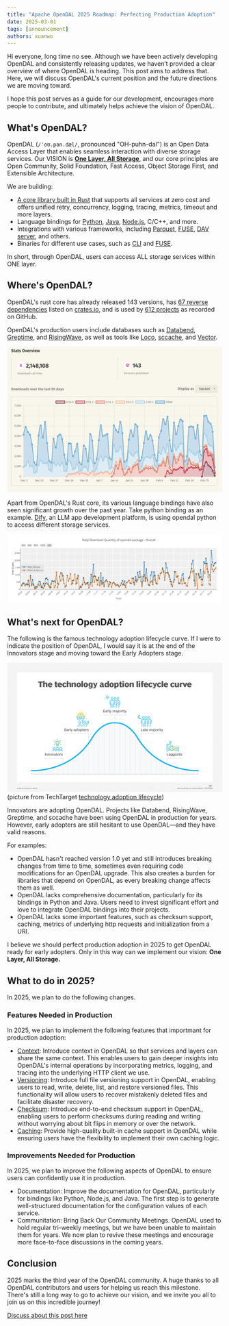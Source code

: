 ```yaml
---
title: "Apache OpenDAL 2025 Roadmap: Perfecting Production Adoption"
date: 2025-03-01
tags: [announcement]
authors: xuanwo
---
```


Hi everyone, long time no see. Although we have been actively developing OpenDAL and consistently releasing updates, we haven’t provided a clear overview of where OpenDAL is heading. This post aims to address that. Here, we will discuss OpenDAL's current position and the future directions we are moving toward.

I hope this post serves as a guide for our development, encourages more people to contribute, and ultimately helps achieve the vision of OpenDAL.

<!--truncate-->

## What's OpenDAL?

OpenDAL (`/ˈoʊ.pən.dæl/`, pronounced "OH-puhn-dal") is an Open Data Access Layer that enables seamless interaction with diverse storage services. Our VISION is [**One Layer, All Storage**](https://opendal.apache.org/vision), and our core principles are Open Community, Solid Foundation, Fast Access, Object Storage First, and Extensible Architecture.

We are building:

- [A core library built in Rust](https://crates.io/crates/opendal) that supports all services at zero cost and offers unified retry, concurrency, logging, tracing, metrics, timeout and more layers.
- Language bindings for [Python](https://pypi.org/project/opendal/), [Java](https://central.sonatype.com/artifact/org.apache.opendal/opendal-java), [Node.js](https://www.npmjs.com/package/opendal), C/C++, and more.
- Integrations with various frameworks, including [Parquet](https://crates.io/crates/parquet-opendal), [FUSE](https://crates.io/crates/fuse3_opendal), [DAV server](https://github.com/messense/dav-server-rs), and others.
- Binaries for different use cases, such as [CLI](https://crates.io/crates/oli) and [FUSE](https://crates.io/crates/ofs).

In short, through OpenDAL, users can access ALL storage services within ONE layer.

## Where's OpenDAL?

OpenDAL's rust core has already released 143 versions, has [67 reverse dependencies](https://crates.io/crates/opendal/reverse_dependencies) listed on [crates.io](http://crates.io/), and is used by [612 projects](https://github.com/apache/opendal/network/dependents) as recorded on GitHub.

OpenDAL's production users include databases such as [Databend](https://github.com/databendlabs/databend), [Greptime](https://github.com/GreptimeTeam/greptime), and [RisingWave](https://github.com/risingwavelabs/risingwave), as well as tools like [Loco](https://loco.rs/), [sccache](https://github.com/mozilla/sccache), and [Vector](https://vector.dev/).

![](opendal-rust-downloads.png)

Apart from OpenDAL's Rust core, its various language bindings have also seen significant growth over the past year. Take python binding as an example. [Dify](https://github.com/langgenius/dify/), an LLM app development platform, is using opendal python to access different storage services.

![](opendal-python-downloads.png)

## What's next for OpenDAL?

The following is the famous technology adoption lifecycle curve. If I were to indicate the position of OpenDAL, I would say it is at the end of the Innovators stage and moving toward the Early Adopters stage.

![](adoption-curve.png)
(picture from TechTarget [technology adoption lifecycle](https://www.techtarget.com/searchcio/definition/technology-adoption-lifecycle))

Innovators are adopting OpenDAL. Projects like Databend, RisingWave, Greptime, and sccache have been using OpenDAL in production for years. However, early adopters are still hesitant to use OpenDAL—and they have valid reasons.

For examples:

- OpenDAL hasn't reached version 1.0 yet and still introduces breaking changes from time to time, sometimes even requiring code modifications for an OpenDAL upgrade. This also creates a burden for libraries that depend on OpenDAL, as every breaking change affects them as well.
- OpenDAL lacks comprehensive documentation, particularly for its bindings in Python and Java. Users need to invest significant effort and love to integrate OpenDAL bindings into their projects.
- OpenDAL lacks some important features, such as checksum support, caching, metrics of underlying http requests and initialization from a URI.

I believe we should perfect production adoption in 2025 to get OpenDAL ready for early adopters. Only in this way can we implement our vision: **One Layer, All Storage.**

## What to do in 2025?

In 2025, we plan to do the following changes.

### Features Needed in Production

In 2025, we plan to implement the following features that importmant for production adoption:

- [Context](https://github.com/apache/opendal/issues/5480): Introduce context in OpenDAL so that services and layers can share the same context. This enables users to gain deeper insights into OpenDAL's internal operations by incorporating metrics, logging, and tracing into the underlying HTTP client we use.
- [Versioning](https://github.com/apache/opendal/issues/2611): Introduce full file versioning support in OpenDAL, enabling users to read, write, delete, list, and restore versioned files. This functionality will allow users to recover mistakenly deleted files and facilitate disaster recovery.
- [Checksum](https://github.com/apache/opendal/issues/5549): Introduce end-to-end checksum support in OpenDAL, enabling users to perform checksums during reading and writing without worrying about bit flips in memory or over the network.
- [Caching](https://github.com/apache/opendal/issues/5678): Provide high-quality built-in cache support in OpenDAL while ensuring users have the flexibility to implement their own caching logic.

### Improvements Needed for Production

In 2025, we plan to improve the following aspects of OpenDAL to ensure users can confidently use it in production.

- Documentation: Improve the documentation for OpenDAL, particularly for bindings like Python, Node.js, and Java. The first step is to generate well-structured documentation for the configuration values of each service.
- Communitation: Bring Back Our Community Meetings. OpenDAL used to hold regular tri-weekly meetings, but we have been unable to maintain them for years. We now plan to revive these meetings and encourage more face-to-face discussions in the coming years.

## Conclusion

2025 marks the third year of the OpenDAL community. A huge thanks to all OpenDAL contributors and users for helping us reach this milestone. There's still a long way to go to achieve our vision, and we invite you all to join us on this incredible journey!

[Discuss about this post here](https://github.com/apache/opendal/discussions/5679)
